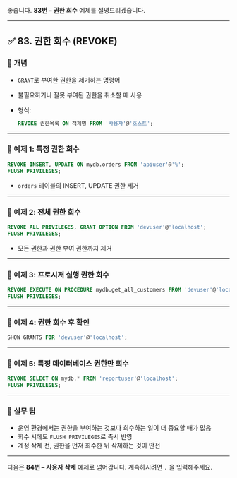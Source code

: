 좋습니다.
**83번 – 권한 회수** 예제를 설명드리겠습니다.

---

## ✅ 83. 권한 회수 (REVOKE)

### 📌 개념

* `GRANT`로 부여한 권한을 제거하는 명령어
* 불필요하거나 잘못 부여된 권한을 취소할 때 사용
* 형식:

  ```sql
  REVOKE 권한목록 ON 객체명 FROM '사용자'@'호스트';
  ```

---

### 📄 예제 1: 특정 권한 회수

```sql
REVOKE INSERT, UPDATE ON mydb.orders FROM 'apiuser'@'%';
FLUSH PRIVILEGES;
```

* `orders` 테이블의 INSERT, UPDATE 권한 제거

---

### 📄 예제 2: 전체 권한 회수

```sql
REVOKE ALL PRIVILEGES, GRANT OPTION FROM 'devuser'@'localhost';
FLUSH PRIVILEGES;
```

* 모든 권한과 권한 부여 권한까지 제거

---

### 📄 예제 3: 프로시저 실행 권한 회수

```sql
REVOKE EXECUTE ON PROCEDURE mydb.get_all_customers FROM 'devuser'@'localhost';
FLUSH PRIVILEGES;
```

---

### 📄 예제 4: 권한 회수 후 확인

```sql
SHOW GRANTS FOR 'devuser'@'localhost';
```

---

### 📄 예제 5: 특정 데이터베이스 권한만 회수

```sql
REVOKE SELECT ON mydb.* FROM 'reportuser'@'localhost';
FLUSH PRIVILEGES;
```

---

### 🧠 실무 팁

* 운영 환경에서는 권한을 부여하는 것보다 회수하는 일이 더 중요할 때가 많음
* 회수 시에도 `FLUSH PRIVILEGES`로 즉시 반영
* 계정 삭제 전, 권한을 먼저 회수한 뒤 삭제하는 것이 안전

---

다음은 **84번 – 사용자 삭제** 예제로 넘어갑니다.
계속하시려면 `.` 을 입력해주세요.
